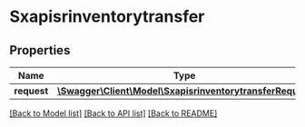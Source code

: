 # Sxapisrinventorytransfer

## Properties
Name | Type | Description | Notes
------------ | ------------- | ------------- | -------------
**request** | [**\Swagger\Client\Model\SxapisrinventorytransferRequest**](SxapisrinventorytransferRequest.md) |  | [optional] 

[[Back to Model list]](../README.md#documentation-for-models) [[Back to API list]](../README.md#documentation-for-api-endpoints) [[Back to README]](../README.md)


